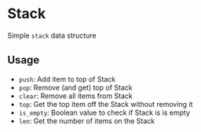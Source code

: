 # Stack

Simple `stack` data structure

## Usage

- `push`: Add item to top of Stack
- `pop`: Remove (and get) top of Stack
- `clear`: Remove all items from Stack
- `top`: Get the top item off the Stack without removing it
- `is_empty`: Boolean value to check if Stack is is empty
- `len`: Get the number of items on the Stack
